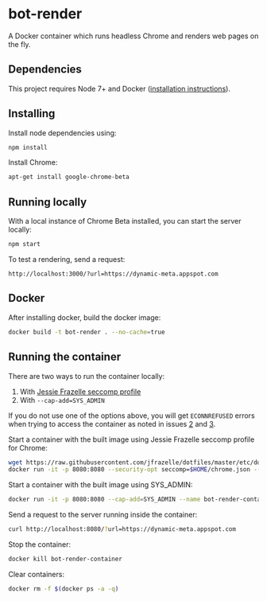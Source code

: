 # bot-render

A Docker container which runs headless Chrome and renders web pages on the fly.

## Dependencies
This project requires Node 7+ and Docker ([installation instructions](https://docs.docker.com/engine/installation/)).

## Installing
Install node dependencies using:
```bash
npm install
```

Install Chrome:
```bash
apt-get install google-chrome-beta
```

## Running locally
With a local instance of Chrome Beta installed, you can start the server locally:
```bash
npm start
```

To test a rendering, send a request:
```
http://localhost:3000/?url=https://dynamic-meta.appspot.com
```

## Docker
After installing docker, build the docker image:
```bash
docker build -t bot-render . --no-cache=true
```

## Running the container

There are two ways to run the container locally:
1. With [Jessie Frazelle seccomp profile](https://github.com/jessfraz/dotfiles/blob/master/etc/docker/seccomp/chrome.json)
2. With `--cap-add=SYS_ADMIN`

If you do not use one of the options above, you will get `ECONNREFUSED` errors when trying to access the container as noted in issues [2](https://github.com/samuelli/bot-render/issues/2) and [3](https://github.com/samuelli/bot-render/issues/3).

Start a container with the built image using Jessie Frazelle seccomp profile for Chrome:
```bash
wget https://raw.githubusercontent.com/jfrazelle/dotfiles/master/etc/docker/seccomp/chrome.json -O ~/chrome.json
docker run -it -p 8080:8080 --security-opt seccomp=$HOME/chrome.json --name bot-render-container bot-render
```

Start a container with the built image using SYS_ADMIN:
```bash
docker run -it -p 8080:8080 --cap-add=SYS_ADMIN --name bot-render-container bot-render
```

Send a request to the server running inside the container:
```bash
curl http://localhost:8080/?url=https://dynamic-meta.appspot.com
```

Stop the container:
```bash
docker kill bot-render-container
```

Clear containers:
```bash
docker rm -f $(docker ps -a -q)
```
